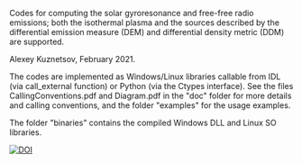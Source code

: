 Codes for computing the solar gyroresonance and free-free radio emissions; both the isothermal plasma and the sources described by the differential emission measure (DEM) and differential density metric (DDM) are supported.

Alexey Kuznetsov, February 2021.

The codes are implemented as Windows/Linux libraries callable from IDL (via call_external function) or Python (via the Ctypes interface). See the files CallingConventions.pdf and Diagram.pdf in the "doc" folder for more details and calling conventions, and the folder "examples" for the usage examples. 

The folder "binaries" contains the compiled Windows DLL and Linux SO libraries.

[![DOI](https://zenodo.org/badge/292502263.svg)](https://zenodo.org/badge/latestdoi/292502263)
